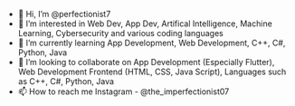 - 👋 Hi, I’m @perfectionist7
- 👀 I’m interested in Web Dev, App Dev, Artifical Intelligence, Machine Learning, Cybersecurity and various coding languages
- 🌱 I’m currently learning App Development, Web Development, C++, C#, Python, Java
- 💞️ I’m looking to collaborate on App Development (Especially Flutter), Web Development Frontend (HTML, CSS, Java Script), Languages such as C++, C#, Python, Java
- 📫 How to reach me Instagram - @the_imperfectionist07

<!---
perfectionist7/perfectionist7 is a ✨ special ✨ repository because its `README.md` (this file) appears on your GitHub profile.
You can click the Preview link to take a look at your changes.
--->
